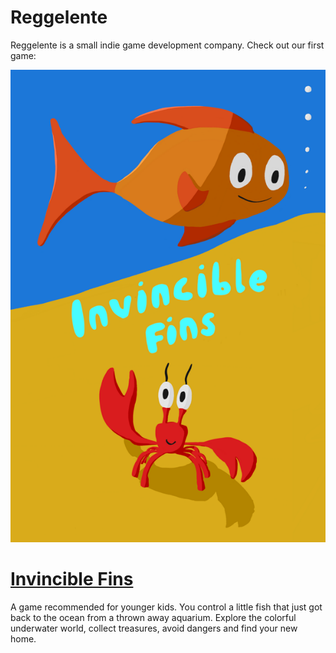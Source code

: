 # Reggelente

Reggelente is a small indie game development company. Check out our first game:

[![invincibleFins](assets/images/invincible_fins.png "Invincible Fins")](https://invinciblefins.com)

# [Invincible Fins](https://invinciblefins.com)

A game recommended for younger kids. You control a little fish that just got back to the ocean from a thrown away aquarium. Explore the colorful underwater world, collect treasures, avoid dangers and find your new home.
